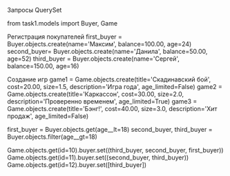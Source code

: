 Запросы QuerySet

from task1.models import Buyer, Game

Регистрация покупателей
first_buyer = Buyer.objects.create(name='Максим', balance=100.00, age=24)
second_buyer= Buyer.objects.create(name='Данила', balance=50.00, age=52)
third_buyer = Buyer.objects.create(name='Сергей', balance=150.00, age=16)

Создание игр
game1 = Game.objects.create(title='Скадинавский бой', cost=20.00, size=1.5, description='Игра года', age_limited=False)
game2 = Game.objects.create(title='Каркассон', cost=30.00, size=2.0, description='Проверенно временем', age_limited=True)
game3 = Game.objects.create(title='Бэнг!', cost=40.00, size=3.0, description='Хит продаж', age_limited=False)



first_buyer = Buyer.objects.get(age__lt=18)
second_buyer, third_buyer = Buyer.objects.filter(age__gt=18)

Game.objects.get(id=10).buyer.set((third_buyer, second_buyer, first_buyer))
Game.objects.get(id=11).buyer.set((second_buyer, third_buyer))
Game.objects.get(id=12).buyer.set([third_buyer])
